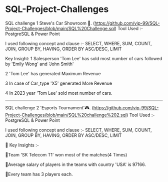 # SQL-Project-Challenges


 SQL challenge 1  Steve's Car Showroom 🚗. (https://github.com/vip-99/SQL-Project-Challenges/blob/main/SQL%20Challenge.sql)
 Tool Used      :- PostgreSQL & Power Point



I used following concept and clause :-
SELECT, WHERE, SUM, COUNT, JOIN, GROUP BY, HAVING, ORDER BY ASC/DESC, LIMIT


Key Insight:
 1 Salesperson 'Tom Lee' has sold most number of cars followed by 'Emily Wong' and 'John Smith'
 
 2 'Tom Lee' has generated Maximum Revenue
 
 3 In case of Car_type 'X5' generated More Revenue
 
 4 In 2023 year 'Tom Lee' sold most number of cars.


------------------------------------------------------------------------------------------------------------------------------------------------------



 SQL challenge 2  'Esports Tournament'🎮. (https://github.com/vip-99/SQL-Project-Challenges/blob/main/SQL%20challenge%202.sql)
Tool Used       :- PostgreSQL & Power Point



I used following concept and clause :- SELECT, WHERE, SUM, COUNT, JOIN, GROUP BY, HAVING, ORDER BY ASC/DESC, LIMIT


 🔵 Key Insights :-

🔸Team 'SK Telecom T1' won most of the matches(4 Times)

🔸Average salary of players in the teams with country 'USA' is 97166.

🔸Every team has 3 players each.
